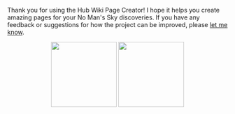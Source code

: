 Thank you for using the Hub Wiki Page Creator! I hope it helps you create amazing pages for your No Man's Sky discoveries. If you have any feedback or suggestions for how the project can be improved, please [let me know](https://docs.google.com/forms/d/e/1FAIpQLSdXFIaHbeCWVsiaeIvcJL0A3aWiB5tQQFf2ofg0dr7lOkDChQ/viewform).
<div align="center">
<img src="https://static.wikia.nocookie.net/nomanssky_gamepedia/images/6/60/Galactic_Hub_Eissentam_Emblem.png" width=150 />
<img src="https://static.wikia.nocookie.net/nomanssky_gamepedia/images/e/ea/EisHub_Scribe_logo.png" width=150 />
</div>